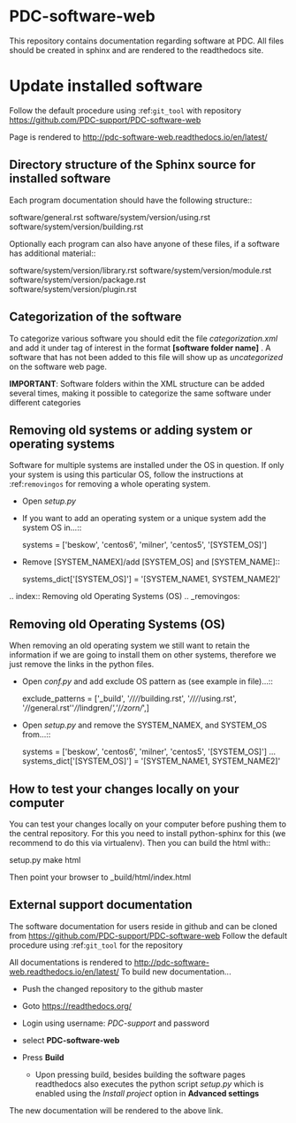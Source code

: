 # PDC-software-web
This repository contains documentation regarding software at PDC.
All files should be created in sphinx and are rendered to the readthedocs site.
  
Update installed software
=========================

Follow the default procedure using :ref:`git_tool` with repository
https://github.com/PDC-support/PDC-software-web

Page is rendered to http://pdc-software-web.readthedocs.io/en/latest/

Directory structure of the Sphinx source for installed software
---------------------------------------------------------------

Each program documentation should have the following structure::

  software/general.rst
  software/system/version/using.rst
  software/system/version/building.rst
  
Optionally each program can also have anyone of these files, 
if a software has additional material::

  software/system/version/library.rst
  software/system/version/module.rst
  software/system/version/package.rst  
  software/system/version/plugin.rst

Categorization of the software
------------------------------

To categorize various software you should edit the file *categorization.xml*
and add it under *<category>* tag of interest in the format *<name>* **[software folder name]** *<name>*.
A software that has not been added to this file will show up as *uncategorized*
on the software web page.

**IMPORTANT**: Software folders within the XML structure can be added several times, making
it possible to categorize the same software under different categories

Removing old systems or adding system or operating systems
----------------------------------------------------------

Software for multiple systems are installed under the OS in question. If only your system is using this
particular OS, follow the instructions at :ref:`removingos` for removing a whole operating system.

* Open *setup.py*
* If you want to add an operating system or a unique system add the system OS in...::

    systems = ['beskow', 'centos6', 'milner', 'centos5', '[SYSTEM_OS]']

* Remove [SYSTEM_NAMEX]/add [SYSTEM_OS] and [SYSTEM_NAME]::

    systems_dict['[SYSTEM_OS]'] = '[SYSTEM_NAME1, SYSTEM_NAME2]'

.. index:: Removing old Operating Systems (OS)
.. _removingos:

Removing old Operating Systems (OS)
-----------------------------------

When removing an old operating system we still want to retain the information if we are going
to install them on other systems, therefore we just remove the links in the python
files.

* Open *conf.py* and add exclude OS pattern as (see example in file)...::

    exclude_patterns = ['_build', '*/*/*/*/building.rst', '*/*/*/*/using.rst', '*/*/general.rst''*/*/lindgren/*','*/*/zorn/*',]

* Open *setup.py* and remove the SYSTEM_NAMEX, and SYSTEM_OS from...::

    systems = ['beskow', 'centos6', 'milner', 'centos5', '[SYSTEM_OS]']
    ...
    systems_dict['[SYSTEM_OS]'] = '[SYSTEM_NAME1, SYSTEM_NAME2]'
  
How to test your changes locally on your computer
-------------------------------------------------

You can test your changes locally on your computer before pushing them to the central repository.
For this you need to install python-sphinx for this (we recommend to do this via virtualenv). 
Then you can build the html with::

  setup.py
  make html

Then point your browser to _build/html/index.html

External support documentation
------------------------------

The software documentation for users reside in github and can be cloned
from https://github.com/PDC-support/PDC-software-web
Follow the default procedure using :ref:`git_tool` for the repository

All documentations is rendered to http://pdc-software-web.readthedocs.io/en/latest/
To build new documentation...

* Push the changed repository to the github master
* Goto https://readthedocs.org/
* Login using username: *PDC-support* and password
* select **PDC-software-web**
* Press **Build**

  * Upon pressing build, besides building the software pages readthedocs
    also executes the python script *setup.py* which is enabled using the
    *Install project* option in **Advanced settings**

The new documentation will be rendered to the above link.

